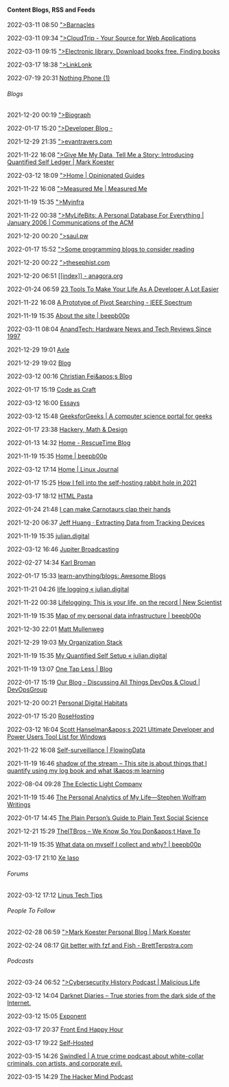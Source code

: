 ####  Content Blogs, RSS and Feeds

2022-03-11 08:50 [&quot;&gt;Barnacles](https://barnacl.es/)

2022-03-11 09:34 [&quot;&gt;CloudTrip - Your Source for Web Applications](http://cloudtrip.com/)

2022-03-11 09:15 [&quot;&gt;Electronic library. Download books free. Finding books](https://booksc.org/)

2022-03-17 18:38 [&quot;&gt;LinkLonk](https://linklonk.com/)

2022-07-19 20:31 [Nothing Phone (1)](https://us.nothing.tech/pages/phone-1)

######  Blogs

2021-12-20 00:19 [&quot;&gt;Biograph](https://www.saul.pw/biograph/)

2022-01-17 15:20 [&quot;&gt;Developer Blog -](https://docs.rackspace.com/blog/)

2021-12-29 21:35 [&quot;&gt;evantravers.com](https://evantravers.com/)

2021-11-22 16:08 [&quot;&gt;Give Me My Data, Tell Me a Story: Introducing Quantified Self Ledger | Mark Koester](http://www.markwk.com/qs-ledger-intro.html)

2022-03-12 18:09 [&quot;&gt;Home | Opinionated Guides](https://opguides.info/)

2021-11-22 16:08 [&quot;&gt;Measured Me | Measured Me](https://measuredme.com/)

2021-11-19 15:35 [&quot;&gt;Myinfra](https://beepb00p.xyz/myinfra_files/myinfra.svg)

2021-11-22 00:38 [&quot;&gt;MyLifeBits: A Personal Database For Everything | January 2006 | Communications of the ACM](https://cacm.acm.org/magazines/2006/1/6027-mylifebits/fulltext)

2021-12-20 00:20 [&quot;&gt;saul.pw](https://www.saul.pw/)

2022-01-17 15:52 [&quot;&gt;Some programming blogs to consider reading](http://danluu.com/programming-blogs/)

2021-12-20 00:22 [&quot;&gt;thesephist.com](https://thesephist.com/)

2021-12-20 06:51 [[[index]] - anagora.org](https://anagora.org/index)

2022-01-24 06:59 [23 Tools To Make Your Life As A Developer A Lot Easier](https://rsci.app.link/VyTBQY2S4mb?_p=c71029c19f1c6df4fc1c87)

2021-11-22 16:08 [A Prototype of Pivot Searching - IEEE Spectrum](https://spectrum.ieee.org/a-prototype-of-pivot-searching)

2021-11-19 15:35 [About the site | beepb00p](https://beepb00p.xyz/site.html)

2022-03-11 08:04 [AnandTech: Hardware News and Tech Reviews Since 1997](https://www.anandtech.com/)

2021-12-29 19:01 [Axle](https://axle.design/)

2021-12-29 19:02 [Blog](https://rosemaryorchard.com/)

2022-03-12 00:16 [Christian Fei&amp;apos;s Blog](https://cri.dev/archive)

2022-01-17 15:19 [Code as Craft](https://www.etsy.com/codeascraft)

2022-03-12 16:00 [Essays](https://www.gwern.net/)

2022-03-12 15:48 [GeeksforGeeks | A computer science portal for geeks](https://www.geeksforgeeks.org/)

2022-01-17 23:38 [Hackery, Math &amp; Design](https://acko.net/)

2022-01-13 14:32 [Home - RescueTime Blog](https://blog.rescuetime.com/)

2021-11-19 15:35 [Home | beepb00p](https://beepb00p.xyz/)

2022-03-12 17:14 [Home | Linux Journal](https://www.linuxjournal.com/)

2022-01-17 15:25 [How I fell into the self-hosting rabbit hole in 2021](https://www.windowscentral.com/self-hosting-2021)

2022-03-17 18:12 [HTML Pasta](https://htmlpasta.com/)

2022-01-24 21:48 [I can make Carnotaurs clap their hands](https://blog.tiia.rocks/)

2021-12-20 06:37 [Jeff Huang · Extracting Data from Tracking Devices](https://jeffhuang.com/extracting_data_from_tracking_devices/)

2021-11-19 15:35 [julian.digital](https://julian.digital/)

2022-03-12 16:46 [Jupiter Broadcasting](https://www.jupiterbroadcasting.com/)

2022-02-27 14:34 [Karl Broman](https://kbroman.org/)

2022-01-17 15:33 [learn-anything/blogs: Awesome Blogs](https://github.com/learn-anything/blogs#ios)

2021-11-21 04:26 [life logging « julian.digital](https://julian.digital/activity/life-logging/)

2021-11-22 00:38 [Lifelogging: This is your life, on the record | New Scientist](https://www.newscientist.com/round-up/lifelogging/)

2021-11-19 15:35 [Map of my personal data infrastructure | beepb00p](https://beepb00p.xyz/myinfra.html)

2021-12-30 22:01 [Matt Mullenweg](https://ma.tt/)

2021-12-29 19:03 [My Organization Stack](https://benjamincongdon.me/blog/2021/01/12/My-Organization-Stack/)

2021-11-19 15:35 [My Quantified Self Setup « julian.digital](https://julian.digital/2020/02/23/my-quantified-self-setup/)

2021-11-19 13:07 [One Tap Less | Blog](https://onetapless.com/)

2022-01-17 15:19 [Our Blog - Discussing All Things DevOps &amp; Cloud | DevOpsGroup](https://www.devopsgroup.com/blog/)

2021-12-20 00:21 [Personal Digital Habitats](http://wirfs-brock.com/allen/posts/1033)

2022-01-17 15:20 [RoseHosting](https://www.rosehosting.com/blog/)

2022-03-12 16:04 [Scott Hanselman&amp;apos;s 2021 Ultimate Developer and Power Users Tool List for Windows](https://www.hanselman.com/blog/scott-hanselmans-2021-ultimate-developer-and-power-users-tool-list-for-windows)

2021-11-22 16:08 [Self-surveillance | FlowingData](https://flowingdata.com/category/self-surveillance/)

2021-11-19 16:46 [shadow of the stream – This site is about things that I quantify using my log book and what I&amp;apos;m learning](https://mokestrel.wordpress.com/)

2022-08-04 09:28 [The Eclectic Light Company](https://eclecticlight.co/)

2021-11-19 15:46 [The Personal Analytics of My Life—Stephen Wolfram Writings](https://writings.stephenwolfram.com/2012/03/the-personal-analytics-of-my-life/)

2022-01-17 14:45 [The Plain Person’s Guide to Plain Text Social Science](https://plain-text.co/)

2021-12-21 15:29 [TheITBros – We Know So You Don&amp;apos;t Have To](https://theitbros.com/)

2021-11-19 15:35 [What data on myself I collect and why? | beepb00p](https://beepb00p.xyz/my-data.html)

2022-03-17 21:10 [Xe Iaso](https://xeiaso.net/)



######  Forums

2022-03-12 17:12 [Linus Tech Tips](https://linustechtips.com/)



######  People To Follow

2022-02-28 06:59 [&quot;&gt;Mark Koester Personal Blog | Mark Koester](http://www.markwk.com/)

2022-02-24 08:17 [Git better with fzf and Fish - BrettTerpstra.com](https://brettterpstra.com/2021/11/25/git-better-with-fzf-and-fish/)



######  Podcasts

2022-03-24 06:52 [&quot;&gt;Cybersecurity History Podcast | Malicious Life](https://malicious.life/)

2022-03-12 14:04 [Darknet Diaries – True stories from the dark side of the Internet.](https://darknetdiaries.com/)

2022-03-12 15:05 [Exponent](https://exponent.fm/)

2022-03-17 20:37 [Front End Happy Hour](https://www.frontendhappyhour.com/)

2022-03-17 19:22 [Self-Hosted](https://selfhosted.show/)

2022-03-15 14:26 [Swindled | A true crime podcast about white-collar criminals, con artists, and corporate evil.](https://swindledpodcast.com/)

2022-03-15 14:29 [The Hacker Mind Podcast](https://thehackermind.com/)



